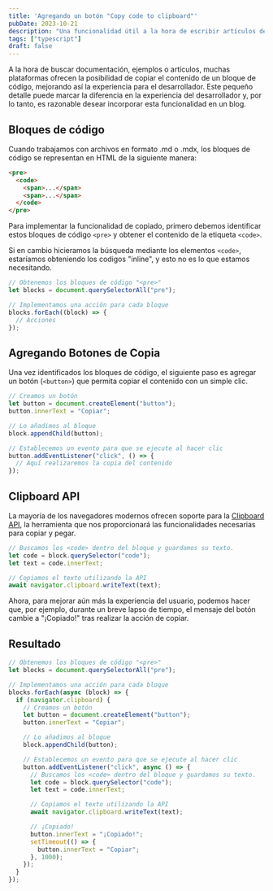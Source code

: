 ```yaml
---
title: 'Agregando un botón "Copy code to clipboard"'
pubDate: 2023-10-21
description: "Una funcionalidad útil a la hora de escribir artículos de programación"
tags: ["typescript"]
draft: false
---
```


A la hora de buscar documentación, ejemplos o artículos, muchas plataformas ofrecen la posibilidad de copiar el contenido de un bloque de código, mejorando así la experiencia para el desarrollador. Este pequeño detalle puede marcar la diferencia en la experiencia del desarrollador y, por lo tanto, es razonable desear incorporar esta funcionalidad en un blog.

## Bloques de código

Cuando trabajamos con archivos en formato .md o .mdx, los bloques de código se representan en HTML de la siguiente manera:

```html
<pre>
  <code>
    <span>...</span>
    <span>...</span>
  </code>
</pre>
```

Para implementar la funcionalidad de copiado, primero debemos identificar estos bloques de código `<pre>` y obtener el contenido de la etiqueta `<code>`.

Si en cambio hicieramos la búsqueda mediante los elementos `<code>`, estaríamos obteniendo los codigos "inline", y esto no es lo que estamos necesitando.

```javascript
// Obtenemos los bloques de código "<pre>"
let blocks = document.querySelectorAll("pre");

// Implementamos una acción para cada bloque
blocks.forEach((block) => {
  // Acciones
});
```

## Agregando Botones de Copia

Una vez identificados los bloques de código, el siguiente paso es agregar un botón (`<button>`) que permita copiar el contenido con un simple clic.

```js
// Creamos un botón
let button = document.createElement("button");
button.innerText = "Copiar";

// Lo añadimos al bloque
block.appendChild(button);

// Establecemos un evento para que se ejecute al hacer clic
button.addEventListener("click", () => {
  // Aquí realizaremos la copia del contenido
});
```

## Clipboard API

La mayoría de los navegadores modernos ofrecen soporte para la [Clipboard API](https://developer.mozilla.org/en-US/docs/Web/API/Clipboard_API), la herramienta que nos proporcionará las funcionalidades necesarias para copiar y pegar.

```js
// Buscamos los <code> dentro del bloque y guardamos su texto.
let code = block.querySelector("code");
let text = code.innerText;

// Copiamos el texto utilizando la API
await navigator.clipboard.writeText(text);
```

Ahora, para mejorar aún más la experiencia del usuario, podemos hacer que, por ejemplo, durante un breve lapso de tiempo, el mensaje del botón cambie a "¡Copiado!" tras realizar la acción de copiar.

## Resultado

```js
// Obtenemos los bloques de código "<pre>"
let blocks = document.querySelectorAll("pre");

// Implementamos una acción para cada bloque
blocks.forEach(async (block) => {
  if (navigator.clipboard) {
    // Creamos un botón
    let button = document.createElement("button");
    button.innerText = "Copiar";

    // Lo añadimos al bloque
    block.appendChild(button);

    // Establecemos un evento para que se ejecute al hacer clic
    button.addEventListener("click", async () => {
      // Buscamos los <code> dentro del bloque y guardamos su texto.
      let code = block.querySelector("code");
      let text = code.innerText;

      // Copiamos el texto utilizando la API
      await navigator.clipboard.writeText(text);

      // ¡Copiado!
      button.innerText = "¡Copiado!";
      setTimeout(() => {
        button.innerText = "Copiar";
      }, 1000);
    });
  }
});
```
